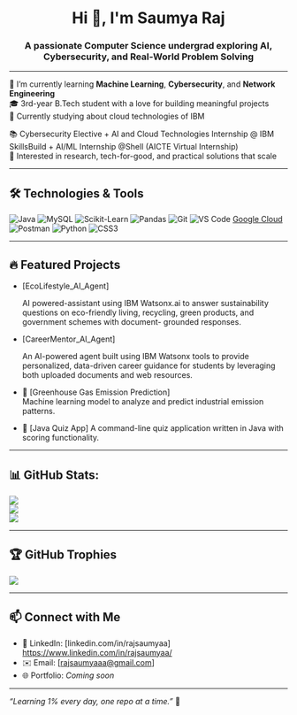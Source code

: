 <h1 align="center">Hi 👋, I'm Saumya Raj</h1>
<h3 align="center">A passionate Computer Science undergrad exploring AI, Cybersecurity, and Real-World Problem Solving</h3>

---

🌱 I’m currently learning **Machine Learning**, **Cybersecurity**, and **Network Engineering**  
🎓 3rd-year B.Tech student with a love for building meaningful projects  
🔭 Currently studying about cloud technologies of IBM 

📚 Cybersecurity Elective + AI and Cloud Technologies Internship @ IBM SkillsBuild + AI/ML Internship @Shell (AICTE Virtual Internship)  
📌 Interested in research, tech-for-good, and practical solutions that scale  

---

## 🛠️ Technologies & Tools 
![Java](https://img.shields.io/badge/Java-ED8B00?style=for-the-badge&logo=java&logoColor=white)
![MySQL](https://img.shields.io/badge/MySQL-00758F?style=for-the-badge&logo=mysql)
![Scikit-Learn](https://img.shields.io/badge/Scikit--Learn-F7931E?style=for-the-badge&logo=scikit-learn)
![Pandas](https://img.shields.io/badge/Pandas-150458?style=for-the-badge&logo=pandas)
![Git](https://img.shields.io/badge/Git-F05032?style=for-the-badge&logo=git)
![VS Code](https://img.shields.io/badge/VS%20Code-007ACC?style=for-the-badge&logo=visual-studio-code)
[Google Cloud](https://img.shields.io/badge/GoogleCloud-%234285F4.svg?style=for-the-badge&logo=google-cloud&logoColor=white) ![Postman](https://img.shields.io/badge/Postman-FF6C37?style=for-the-badge&logo=postman&logoColor=white) ![Python](https://img.shields.io/badge/python-3670A0?style=for-the-badge&logo=python&logoColor=ffdd54) ![CSS3](https://img.shields.io/badge/css3-%231572B6.svg?style=for-the-badge&logo=css3&logoColor=white)

---

## 🔥 Featured Projects

 - [EcoLifestyle_AI_Agent]

   AI powered-assistant using IBM Watsonx.ai to answer sustainability questions on eco-friendly living, recycling, green products, and government schemes with document-  grounded responses.

- [CareerMentor_AI_Agent]
  
  An AI-powered agent built using IBM Watsonx tools to provide personalized, data-driven career guidance for students by leveraging both uploaded documents and web resources.
  
- 🌿 [Greenhouse Gas Emission Prediction]  
  Machine learning model to analyze and predict industrial emission patterns.

- 🧠 [Java Quiz App]
  A command-line quiz application written in Java with scoring functionality.

---

## 📊 GitHub Stats:
![](https://github-readme-stats.vercel.app/api?username=rajsaumyaa&theme=dark&hide_border=false&include_all_commits=false&count_private=false)<br/>
![](https://nirzak-streak-stats.vercel.app/?user=rajsaumyaa&theme=dark&hide_border=false)<br/>
![](https://github-readme-stats.vercel.app/api/top-langs/?username=rajsaumyaa&theme=dark&hide_border=false&include_all_commits=false&count_private=false&layout=compact)

---

## 🏆 GitHub Trophies
![](https://github-profile-trophy.vercel.app/?username=rajsaumyaa&theme=radical&no-frame=false&no-bg=true&margin-w=4)

---




## 📫 Connect with Me

- 💼 LinkedIn: [linkedin.com/in/rajsaumyaa] https://www.linkedin.com/in/rajsaumyaa/
- ✉️ Email: [rajsaumyaaa@gmail.com]
- 🌐 Portfolio: *Coming soon*

---

_“Learning 1% every day, one repo at a time.”_ 🚀

